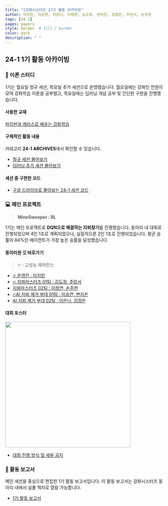 ```yaml
---
title: "[강화시스터즈 1기] 활동 아카이빙"
author: 이지민, 이승연, 이은나, 이정연, 김도희, 변지은, 김정은, 주민서, 손주현
tags: [24-1]
pages: papers
style: border  # fill / border 
color: dark
description: " "
---
```


## 24-1 1기 활동 아카이빙
### 📑 이론 스터디
1기는 월요일 정규 세션, 목요일 추가 세션으로 운영됐습니다. 월요일에는 강화인 전원이 모여 강화학습 이론을 공부했고, 목요일에는 딥러닝 개념 공부 및 간단한 구현을 진행했습니다. 

#### 사용한 교재
[파이썬과 케라스로 배우는 강화학습](https://product.kyobobook.co.kr/detail/S000001766424)

#### 구체적인 활동 내용
카테고리 **24-1 ARCHIVES**에서 확인할 수 있습니다.  

- [정규 세션 몰아보기](https://kanghwasisters.github.io/categories/RL_session/)
- [딥러닝 추가 세션 몰아보기](https://kanghwasisters.github.io/categories/DL_session/)

#### 세션 중 구현한 코드

- [구글 드라이브로 몰아보는 24-1 세션 코드](https://drive.google.com/drive/folders/1QpAxu6B-rz9_ewXEJwXI5qnSSJ5bX66R)

### 💻 메인 프로젝트 
> **MineSweeper : RL**  

1기는 메인 프로젝트로 **DQN으로 해결하는 지뢰찾기**를 진행했습니다. 동아리 내 대회로 진행되었으며 4인 1조로 계획되었으나, 실질적으론 2인 1조로 진행되었습니다. 평균 승률이 84%인 에이전트가 가장 높은 승률을 달성했습니다. 

#### 동아리원 깃 바로가기 
> 🔥 : 고성능 레퍼런스 

- [🔥 운영진 : 이지민](https://github.com/KanghwaSisters/DQN_minesweeper.git)
- [🔥 지뢰마스터즈 01팀 : 김도희, 주민서](https://github.com/KanghwaSisters/24-1-MineMasters-01.git)
- [지뢰마스터즈 02팀 : 이정연, 손주현](https://github.com/KanghwaSisters/24-1-MineMasters-02.git)
- [🔥AI 지뢰 제거 부대 01팀 : 이승연, 변지은](https://github.com/KanghwaSisters/24-1-AI-EOD-01.git)
- [AI 지뢰 제거 부대 02팀 : 이은나, 김정은](https://github.com/KanghwaSisters/24-1-AI-EOD-01.git)

#### 대회 포스터
<img src="{{ site.baseurl }}/assets/image/poster/Minesweeper.jpg" width=400/>


- [대회 진행 방식 및 세부 공지](https://kanghwasisters.github.io/%ED%94%84%EB%A1%9C%EC%A0%9D%ED%8A%B8/MinesweeperRLContest/)

### 📄 활동 보고서 
메인 세션을 중심으로 편집한 1기 활동 보고서입니다. 이 활동 보고서는 강화시스터즈 동아리 내에서 실물 책자로 열람 가능합니다. 

- [1기 활동 보고서](https://github.com/KanghwaSisters/Activity-Reports.git)
